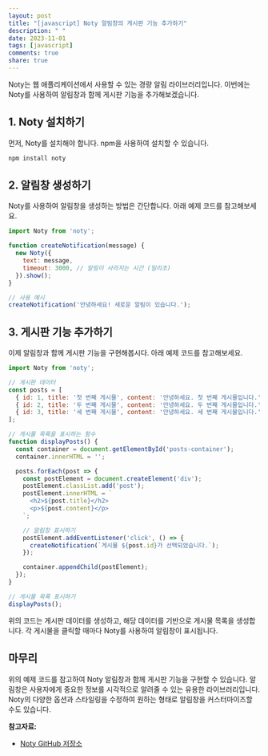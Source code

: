 ```yaml
---
layout: post
title: "[javascript] Noty 알림창의 게시판 기능 추가하기"
description: " "
date: 2023-11-01
tags: [javascript]
comments: true
share: true
---
```


Noty는 웹 애플리케이션에서 사용할 수 있는 경량 알림 라이브러리입니다. 이번에는 Noty를 사용하여 알림창과 함께 게시판 기능을 추가해보겠습니다.

## 1. Noty 설치하기

먼저, Noty를 설치해야 합니다. npm을 사용하여 설치할 수 있습니다.

```javascript
npm install noty
```

## 2. 알림창 생성하기

Noty를 사용하여 알림창을 생성하는 방법은 간단합니다. 아래 예제 코드를 참고해보세요.

```javascript
import Noty from 'noty';

function createNotification(message) {
  new Noty({
    text: message,
    timeout: 3000, // 알림이 사라지는 시간 (밀리초)
  }).show();
}

// 사용 예시
createNotification('안녕하세요! 새로운 알림이 있습니다.');
```

## 3. 게시판 기능 추가하기

이제 알림창과 함께 게시판 기능을 구현해봅시다. 아래 예제 코드를 참고해보세요.

```javascript
import Noty from 'noty';

// 게시판 데이터
const posts = [
  { id: 1, title: '첫 번째 게시물', content: '안녕하세요. 첫 번째 게시물입니다.' },
  { id: 2, title: '두 번째 게시물', content: '안녕하세요. 두 번째 게시물입니다.' },
  { id: 3, title: '세 번째 게시물', content: '안녕하세요. 세 번째 게시물입니다.' },
];

// 게시물 목록을 표시하는 함수
function displayPosts() {
  const container = document.getElementById('posts-container');
  container.innerHTML = '';

  posts.forEach(post => {
    const postElement = document.createElement('div');
    postElement.classList.add('post');
    postElement.innerHTML = `
      <h2>${post.title}</h2>
      <p>${post.content}</p>
    `;

    // 알림창 표시하기
    postElement.addEventListener('click', () => {
      createNotification(`게시물 ${post.id}가 선택되었습니다.`);
    });

    container.appendChild(postElement);
  });
}

// 게시물 목록 표시하기
displayPosts();
```

위의 코드는 게시판 데이터를 생성하고, 해당 데이터를 기반으로 게시물 목록을 생성합니다. 각 게시물을 클릭할 때마다 Noty를 사용하여 알림창이 표시됩니다.

## 마무리

위의 예제 코드를 참고하여 Noty 알림창과 함께 게시판 기능을 구현할 수 있습니다. 알림창은 사용자에게 중요한 정보를 시각적으로 알려줄 수 있는 유용한 라이브러리입니다. Noty의 다양한 옵션과 스타일링을 수정하여 원하는 형태로 알림창을 커스터마이즈할 수도 있습니다.

**참고자료:**
- [Noty GitHub 저장소](https://github.com/needim/noty)